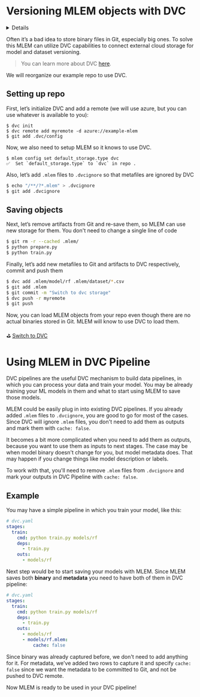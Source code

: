 # Versioning MLEM objects with DVC

<details>

### 🧳 Requirements

`pip install mlem dvc[azure]`

</details>

Often it’s a bad idea to store binary files in Git, especially big ones. To
solve this MLEM can utilize DVC capabilities to connect external cloud storage
for model and dataset versioning.

> You can learn more about DVC [here](https://dvc.org/doc).

We will reorganize our example repo to use DVC.

## Setting up repo

First, let’s initialize DVC and add a remote (we will use azure, but you can use
whatever is available to you):

```cli
$ dvc init
$ dvc remote add myremote -d azure://example-mlem
$ git add .dvc/config
```

Now, we also need to setup MLEM so it knows to use DVC.

```cli
$ mlem config set default_storage.type dvc
✅  Set `default_storage.type` to `dvc` in repo .
```

Also, let’s add `.mlem` files to `.dvcignore` so that metafiles are ignored by
DVC

```bash
$ echo "/**/?*.mlem" > .dvcignore
$ git add .dvcignore
```

## Saving objects

Next, let’s remove artifacts from Git and re-save them, so MLEM can use new
storage for them. You don't need to change a single line of code

```bash
$ git rm -r --cached .mlem/
$ python prepare.py
$ python train.py
```

Finally, let’s add new metafiles to Git and artifacts to DVC respectively,
commit and push them

```bash
$ dvc add .mlem/model/rf .mlem/dataset/*.csv
$ git add .mlem
$ git commit -m "Switch to dvc storage"
$ dvc push -r myremote
$ git push
```

Now, you can load MLEM objects from your repo even though there are no actual
binaries stored in Git. MLEM will know to use DVC to load them.

⛳
[Switch to DVC](https://github.com/iterative/example-mlem-get-started/tree/5-switch-to-dvc)

# Using MLEM in DVC Pipeline

DVC pipelines are the useful DVC mechanism to build data pipelines, in which you
can process your data and train your model. You may be already training your ML
models in them and what to start using MLEM to save those models.

MLEM could be easily plug in into existing DVC pipelines. If you already added
`.mlem` files to `.dvcignore`, you are good to go for most of the cases. Since
DVC will ignore `.mlem` files, you don't need to add them as outputs and mark
them with `cache: false`.

It becomes a bit more complicated when you need to add them as outputs, because
you want to use them as inputs to next stages. The case may be when model binary
doesn't change for you, but model metadata does. That may happen if you change
things like model description or labels.

To work with that, you'll need to remove `.mlem` files from `.dvcignore` and
mark your outputs in DVC Pipeline with `cache: false`.

## Example

You may have a simple pipeline in which you train your model, like this:

```yaml
# dvc.yaml
stages:
  train:
    cmd: python train.py models/rf
    deps:
      - train.py
    outs:
      - models/rf
```

Next step would be to start saving your models with MLEM. Since MLEM saves both
**binary** and **metadata** you need to have both of them in DVC pipeline:

```yaml
# dvc.yaml
stages:
  train:
    cmd: python train.py models/rf
    deps:
      - train.py
    outs:
      - models/rf
      - models/rf.mlem:
          cache: false
```

Since binary was already captured before, we don't need to add anything for it.
For metadata, we've added two rows to capture it and specify `cache: false`
since we want the metadata to be committed to Git, and not be pushed to DVC
remote.

Now MLEM is ready to be used in your DVC pipeline!

